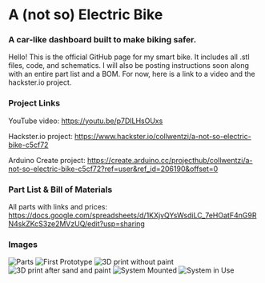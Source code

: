 # A (not so) Electric Bike
### A car-like dashboard built to make biking safer.

Hello! This is the official GitHub page for my smart bike. It includes all .stl files, code, and schematics. I will also be posting instructions soon along with an entire part list and a BOM. For now, here is a link to a video and the hackster.io project.

### Project Links
YouTube video: https://youtu.be/p7DILHsOUxs

Hackster.io project: https://www.hackster.io/collwentzi/a-not-so-electric-bike-c5cf72

Arduino Create project: https://create.arduino.cc/projecthub/collwentzi/a-not-so-electric-bike-c5cf72?ref=user&ref_id=206190&offset=0

### Part List & Bill of Materials
All parts with links and prices: https://docs.google.com/spreadsheets/d/1KXjvQYsWsdiLC_7eHOatF4nG9RN4skZKcS3ze2MVzUQ/edit?usp=sharing

### Images
![Parts](https://user-images.githubusercontent.com/34798444/112357408-bd0d2f00-8c8c-11eb-819e-c64f2f0715e9.jpeg)
![First Prototype](https://user-images.githubusercontent.com/34798444/112357438-c5656a00-8c8c-11eb-9c40-b468db4d7c5d.png)
![3D print without paint](https://user-images.githubusercontent.com/34798444/112357454-c8f8f100-8c8c-11eb-9af9-87539e7df14d.jpeg)
![3D print after sand and paint](https://user-images.githubusercontent.com/34798444/112357483-ce563b80-8c8c-11eb-81db-fa2c264fef1c.jpeg)
![System Mounted](https://user-images.githubusercontent.com/34798444/112357491-cf876880-8c8c-11eb-9393-88cbba879a99.jpeg)
![System in Use](https://user-images.githubusercontent.com/34798444/112357497-d1e9c280-8c8c-11eb-9def-acb9a0ea5241.jpeg)
